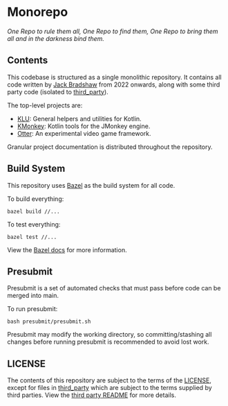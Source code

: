 # Monorepo

*One Repo to rule them all, One Repo to find them, One Repo to bring them all and in the darkness
bind them.*

## Contents

This codebase is structured as a single monolithic repository. It contains all code written by
[Jack Bradshaw](https://jackbradshaw.io) from 2022 onwards, along with some third party code
(isolated to [third_party](third_party)).

The top-level projects are:

- [KLU](https://github.com/jack-bradshaw/monorepo/tree/main/java/io/jackbradshaw/klu): General
  helpers and utilities for Kotlin.
- [KMonkey](https://github.com/jack-bradshaw/monorepo/tree/main/java/io/jackbradshaw/kmonkey):
  Kotlin tools for the JMonkey engine.
- [Otter](https://github.com/jack-bradshaw/monorepo/tree/main/java/io/jackbradshaw/otter): An
  experimental video game framework.

Granular project documentation is distributed throughout the repository.

## Build System

This repository uses [Bazel](https://bazel.build) as the build system for all code.

To build everything:

```
bazel build //...
```

To test everything:

```
bazel test //...
```

View the [Bazel docs](https://bazel.build) for more information.

## Presubmit

Presubmit is a set of automated checks that must pass before code can be merged into main.

To run presubmit:

```
bash presubmit/presubmit.sh
```

Presubmit may modify the working directory, so committing/stashing all changes before running
presubmit is recommended to avoid lost work.

## LICENSE

The contents of this repository are subject to the terms of the [LICENSE](LICENSE), except for
files in [third_party](third_party) which are subject to the terms supplied by third parties.
View the [third party README](/third_party/README.md) for more details.
